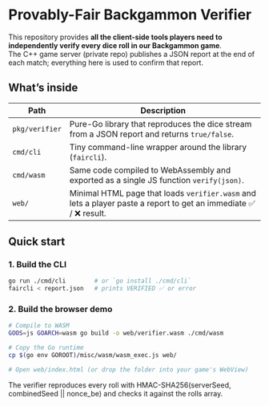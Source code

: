 # Provably-Fair Backgammon Verifier

This repository provides **all the client-side tools players need to independently
verify every dice roll in our Backgammon game**.  
The C++ game server (private repo) publishes a JSON report at the end of each
match; everything here is used to confirm that report.

## What’s inside

| Path | Description |
|------|-------------|
| `pkg/verifier` | Pure-Go library that reproduces the dice stream from a JSON report and returns `true/false`. |
| `cmd/cli` | Tiny command-line wrapper around the library (`faircli`). |
| `cmd/wasm` | Same code compiled to WebAssembly and exported as a single JS function `verify(json)`. |
| `web/` | Minimal HTML page that loads `verifier.wasm` and lets a player paste a report to get an immediate ✅ / ❌ result. |


## Quick start

### 1. Build the CLI

```bash
go run ./cmd/cli        # or `go install ./cmd/cli`
faircli < report.json   # prints VERIFIED ✅ or error
```

### 2. Build the browser demo

```bash
# Compile to WASM
GOOS=js GOARCH=wasm go build -o web/verifier.wasm ./cmd/wasm

# Copy the Go runtime
cp $(go env GOROOT)/misc/wasm/wasm_exec.js web/

# Open web/index.html (or drop the folder into your game's WebView)
```

The verifier reproduces every roll with HMAC-SHA256(serverSeed, combinedSeed || nonce_be) and checks it against the rolls array.
